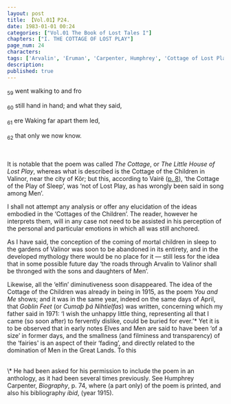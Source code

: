 ```yaml
---
layout: post
title: 【Vol.01】P24.
date: 1983-01-01 00:24
categories: ["Vol.01 The Book of Lost Tales I"]
chapters: ["I. THE COTTAGE OF LOST PLAY"]
page_num: 24
characters: 
tags: ['Arvalin', 'Eruman', 'Carpenter, Humphrey', 'Cottage of Lost Play', 'Eldar', 'Fairies', 'Elves', 'Goblin Feet', 'Great Lands', 'The Little House of Lost Play', 'Kôr', 'Men', 'Vairë']
description: 
published: true
---
```


<SUB>59</SUB> went walking to and fro

<SUB>60</SUB> still hand in hand; and what they said,

<SUB>61</SUB> ere Waking far apart them led,

<SUB>62</SUB> that only we now know.

<BR>

It is notable that the poem was called <I>The Cottage</I>, or <I>The Little House of Lost Play</I>, whereas what is described is the Cottage of the Children in Valinor, near the city of Kôr; but this, according to Vairë ([p. 8]({{site.baseurl}}/vol01-p8)), ‘the Cottage of the Play of Sleep’, was ‘not of Lost Play, as has wrongly been said in song among Men’.

I shall not attempt any analysis or offer any elucidation of the ideas embodied in the ‘Cottages of the Children’. The reader, however he interprets them, will in any case not need to be assisted in his perception of the personal and particular emotions in which all was still anchored.

As I have said, the conception of the coming of mortal children in sleep to the gardens of Valinor was soon to be abandoned in its entirety, and in the developed mythology there would be no place for it — still less for the idea that in some possible future day ‘the roads through Arvalin to Valinor shall be thronged with the sons and daughters of Men’.

Likewise, all the ‘elfin’ diminutiveness soon disappeared. The idea of the Cottage of the Children was already in being in 1915, as the poem <I>You and Me</I> shows; and it was in the same year, indeed on the same days of April, that <I>Goblin Feet</I> (or <I>Cumaþ þá Nihtielfas</I>) was written, concerning which my father said in 1971: ‘I wish the unhappy little thing, representing all that I came (so soon after) to fervently dislike, could be buried for ever.’\* Yet it is to be observed that in early notes Elves and Men are said to have been ‘of a size’ in former days, and the smallness (and filminess and transparency) of the ‘fairies' is an aspect of their ‘fading’, and directly related to the domination of Men in the Great Lands. To this

<BR>
\* He had been asked for his permission to include the poem in an anthology, as it had been several times previously. See Humphrey Carpenter, <I>Biography</I>, p. 74, where (a part only) of the poem is printed, and also his bibliography <I>ibid</I>, (year 1915).

